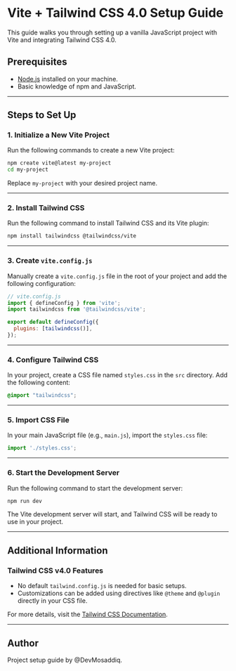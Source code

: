# Vite + Tailwind CSS 4.0 Setup Guide

This guide walks you through setting up a vanilla JavaScript project with Vite and integrating Tailwind CSS 4.0.

## Prerequisites
- [Node.js](https://nodejs.org/) installed on your machine.
- Basic knowledge of npm and JavaScript.

---

## Steps to Set Up

### 1. Initialize a New Vite Project
Run the following commands to create a new Vite project:
```bash
npm create vite@latest my-project
cd my-project
```
Replace `my-project` with your desired project name.

---

### 2. Install Tailwind CSS
Run the following command to install Tailwind CSS and its Vite plugin:
```bash
npm install tailwindcss @tailwindcss/vite
```

---

### 3. Create `vite.config.js`
Manually create a `vite.config.js` file in the root of your project and add the following configuration:
```javascript
// vite.config.js
import { defineConfig } from 'vite';
import tailwindcss from '@tailwindcss/vite';

export default defineConfig({
  plugins: [tailwindcss()],
});
```

---

### 4. Configure Tailwind CSS
In your project, create a CSS file named `styles.css` in the `src` directory. Add the following content:
```css
@import "tailwindcss";
```

---

### 5. Import CSS File
In your main JavaScript file (e.g., `main.js`), import the `styles.css` file:
```javascript
import './styles.css';
```

---

### 6. Start the Development Server
Run the following command to start the development server:
```bash
npm run dev
```
The Vite development server will start, and Tailwind CSS will be ready to use in your project.

---

## Additional Information

### Tailwind CSS v4.0 Features
- No default `tailwind.config.js` is needed for basic setups.
- Customizations can be added using directives like `@theme` and `@plugin` directly in your CSS file.

For more details, visit the [Tailwind CSS Documentation](https://tailwindcss.com/).

---

## Author
Project setup guide by @DevMosaddiq.
